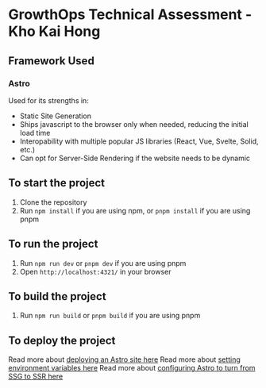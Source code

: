 # GrowthOps Technical Assessment - Kho Kai Hong

## Framework Used

### Astro

Used for its strengths in:

- Static Site Generation
- Ships javascript to the browser only when needed, reducing the initial load time
- Interopability with multiple popular JS libraries (React, Vue, Svelte, Solid, etc.)
- Can opt for Server-Side Rendering if the website needs to be dynamic

## To start the project

1. Clone the repository
2. Run `npm install` if you are using npm, or `pnpm install` if you are using pnpm

## To run the project

1. Run `npm run dev` or `pnpm dev` if you are using pnpm
2. Open `http://localhost:4321/` in your browser

## To build the project

1. Run `npm run build` or `pnpm build` if you are using pnpm

## To deploy the project

Read more about [deploying an Astro site here](https://docs.astro.build/en/guides/deploy/)
Read more about [setting environment variables here](https://docs.astro.build/en/guides/environment-variables/)
Read more about [configuring Astro to turn from SSG to SSR here](https://docs.astro.build/en/guides/on-demand-rendering/)
